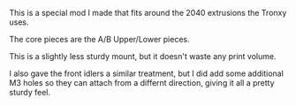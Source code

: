 This is a special mod I made that fits around the 2040 extrusions the Tronxy uses.

The core pieces are the A/B Upper/Lower pieces.

This is a slightly less sturdy mount, but it doesn't waste any print volume.

I also gave the front idlers a similar treatment, but I did add some additional M3 holes so they can attach from a differnt direction, giving it all a pretty sturdy feel.